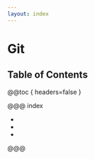 ```yaml
---
layout: index
---
```

# Git

## Table of Contents

@@toc { headers=false }

@@@ index

- [ ](installation.md)
- [ ](tutorial.md)
- [ ](cheatsheet.md)

@@@
